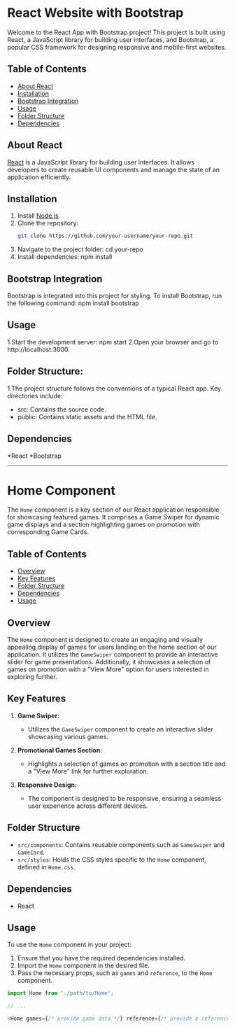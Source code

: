 # React Website with Bootstrap

Welcome to the React App with Bootstrap project! This project is built using React, a JavaScript library for building user interfaces, and Bootstrap, a popular CSS framework for designing responsive and mobile-first websites.

## Table of Contents
- [About React](#about-react)
- [Installation](#installation)
- [Bootstrap Integration](#bootstrap-integration)
- [Usage](#usage)
- [Folder Structure](#folder-structure)
- [Dependencies](#dependencies)

## About React
[React](https://reactjs.org/) is a JavaScript library for building user interfaces. It allows developers to create reusable UI components and manage the state of an application efficiently.

## Installation
1. Install [Node.js](https://nodejs.org/).
2. Clone the repository:
   ```bash
   git clone https://github.com/your-username/your-repo.git

1. Navigate to the project folder:
   cd your-repo
2. Install dependencies:
   npm install
   
## Bootstrap Integration
Bootstrap is integrated into this project for styling. To install Bootstrap, run the following command:
npm install bootstrap

## Usage
1.Start the development server:
   npm start
2.Open your browser and go to http://localhost:3000.

## Folder Structure:

1.The project structure follows the conventions of a typical React app. Key directories include:

* src: Contains the source code.
* public: Contains static assets and the HTML file.
## Dependencies
   *React
   *Bootstrap
__________________________________________________________________________________________________________________________________________________________________________________________________________________

# Home Component

The `Home` component is a key section of our React application responsible for showcasing featured games. It comprises a Game Swiper for dynamic game displays and a section highlighting games on promotion with corresponding Game Cards.

## Table of Contents
- [Overview](#overview)
- [Key Features](#key-features)
- [Folder Structure](#folder-structure)
- [Dependencies](#dependencies)
- [Usage](#usage)


## Overview

The `Home` component is designed to create an engaging and visually appealing display of games for users landing on the home section of our application. It utilizes the `GameSwiper` component to provide an interactive slider for game presentations. Additionally, it showcases a selection of games on promotion with a "View More" option for users interested in exploring further.

## Key Features

1. **Game Swiper:**
   - Utilizes the `GameSwiper` component to create an interactive slider showcasing various games.

2. **Promotional Games Section:**
   - Highlights a selection of games on promotion with a section title and a "View More" link for further exploration.

3. **Responsive Design:**
   - The component is designed to be responsive, ensuring a seamless user experience across different devices.

## Folder Structure

- `src/components`: Contains reusable components such as `GameSwiper` and `GameCard`.
- `src/styles`: Holds the CSS styles specific to the `Home` component, defined in `Home.css`.

## Dependencies

- React

## Usage

To use the `Home` component in your project:

1. Ensure that you have the required dependencies installed.
2. Import the `Home` component in the desired file.
3. Pass the necessary props, such as `games` and `reference`, to the `Home` component.

```javascript
import Home from './path/to/Home';

// ...

<Home games={/* provide game data */} reference={/* provide a reference */} />

